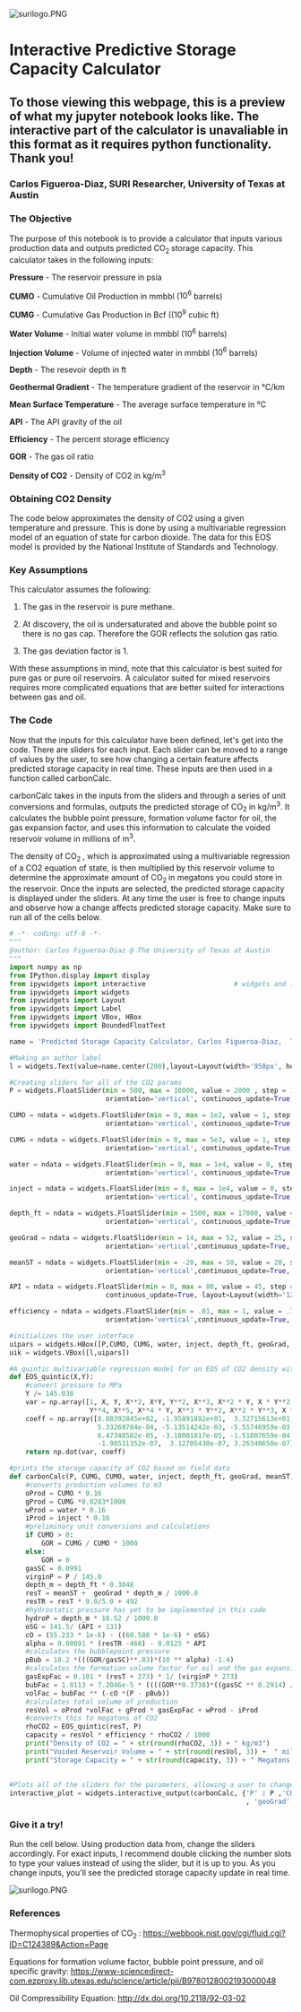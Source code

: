 ![surilogo.PNG](attachment:surilogo.PNG)

# Interactive Predictive Storage Capacity Calculator

## To those viewing this webpage, this is a preview of what my jupyter notebook looks like. The interactive part of the calculator is unavaliable in this format as it requires python functionality. Thank you!

### Carlos Figueroa-Diaz, SURI Researcher, University of Texas at Austin

### The Objective

The purpose of this notebook is to provide a calculator that inputs various production data and outputs predicted CO<sub>2 </sub>  storage capacity. This calculator takes in the following inputs:

**Pressure** - The reservoir pressure in psia

**CUMO** - Cumulative Oil Production in mmbbl ($10^6$ barrels)

**CUMG** - Cumulative Gas Production in Bcf (($10^9$ cubic ft)

**Water Volume** - Initial water volume in mmbbl ($10^6$ barrels)

**Injection Volume** - Volume of injected water in mmbbl ($10^6$ barrels)

**Depth** - The resevoir depth in ft

**Geothermal Gradient** - The temperature gradient of the reservoir in °C/km

**Mean Surface Temperature** - The average surface temperature in °C

**API** - The API gravity of the oil

**Efficiency** - The percent storage efficiency 

**GOR** - The gas oil ratio

**Density of CO2** - Density of CO2 in kg/m<sup>3</sup>

###  Obtaining CO2 Density

The code below approximates the density of CO2 using a given temperature and pressure. This is done by using a multivariable regression model of an equation of state for carbon dioxide. The data for this EOS model is provided by the National Institute of Standards and Technology.

### Key Assumptions

This calculator assumes the following:

1. The gas in the reservoir is pure methane.

2. At discovery, the oil is undersaturated and above the bubble point so there is no gas cap. Therefore the GOR reflects the solution gas ratio.

3. The gas deviation factor is 1.

With these assumptions in mind, note that this calculator is best suited for pure gas or pure oil reservoirs. A calculator suited for mixed reservoirs requires more complicated equations that are better suited for interactions between gas and oil.

### The Code
Now that the inputs for this calculator have been defined, let's get into the code. There are sliders for each input. Each slider can be moved to a range of values by the user, to see how changing a certain feature affects predicted storage capacity in real time. These inputs are then used in a function called carbonCalc. 

carbonCalc takes in the inputs from the sliders and through a series of unit conversions and formulas, outputs the predicted storage of CO<sub>2</sub> in kg/m<sup>3</sup>. It calculates the bubble point pressure, formation volume factor for oil, the gas expansion factor, and uses this information to calculate the voided reservoir volume in millions of m<sup>3</sup>. 

The density of CO<sub>2 </sub>, which is approximated using a multivariable regression of a CO2 equation of state, is then multiplied by this reservoir volume to determine the approximate amount of CO<sub>2 </sub> in megatons you could store in the reservoir. Once the inputs are selected, the predicted storage capacity is displayed under the sliders. At any time the user is free to change inputs and observe how a change affects predicted storage capacity. Make sure to run all of the cells below. 


```python
# -*- coding: utf-8 -*-
"""
@author: Carlos Figueroa-Diaz @ The University of Texas at Austin
"""
import numpy as np
from IPython.display import display
from ipywidgets import interactive                      # widgets and interactivity
from ipywidgets import widgets                            
from ipywidgets import Layout
from ipywidgets import Label
from ipywidgets import VBox, HBox
from ipywidgets import BoundedFloatText

name = 'Predicted Storage Capacity Calculator, Carlos Figueroa-Diaz,  The University of Texas at Austin'

#Making an author label
l = widgets.Text(value=name.center(200),layout=Layout(width='950px', height='30px'))

#Creating sliders for all of the CO2 params
P = widgets.FloatSlider(min = 500, max = 16000, value = 2000 , step = 1, description = 'Pressure (psia)',
                        orientation='vertical', continuous_update=True, layout=Layout(width='120px', height='300px'))

CUMO = ndata = widgets.FloatSlider(min = 0, max = 1e2, value = 1, step = 1, description = 'CUMO ($10^{6}$ bbl)',
                        orientation='vertical', continuous_update=True, layout=Layout(width='120px', height='300px'))

CUMG = ndata = widgets.FloatSlider(min = 0, max = 5e3, value = 1, step = 1, description = 'CUMG ($10^{9}$ ft$^3$)',
                        orientation='vertical', continuous_update=True, layout=Layout(width='120px', height='300px'))

water = ndata = widgets.FloatSlider(min = 0, max = 1e4, value = 0, step = 1, description = 'Water Volume ($10^{6}$ bbl)',
                        orientation='vertical', continuous_update=True, layout=Layout(width='140px', height='300px'))

inject = ndata = widgets.FloatSlider(min = 0, max = 1e4, value = 0, step = 1, description = 'Injection Volume ($10^{6}$ bbl)',
                        orientation='vertical', continuous_update=True, layout=Layout(width='160px', height='300px'))

depth_ft = ndata = widgets.FloatSlider(min = 1500, max = 17000, value = 2000, step = 1, description = 'Depth (ft)',
                        orientation='vertical', continuous_update=True, layout=Layout(width='120px', height='300px'))

geoGrad = ndata = widgets.FloatSlider(min = 14, max = 52, value = 25, step = 1, description = 'Geothermal Gradient (C/km)',
                        orientation='vertical',continuous_update=True, layout=Layout(width='180px', height='300px'))

meanST = ndata = widgets.FloatSlider(min = -20, max = 50, value = 20, step = 1, description = 'Mean Surface Temp (C)',
                        orientation='vertical',continuous_update=True, layout=Layout(width='140px', height='300px'))

API = ndata = widgets.FloatSlider(min = 0, max = 80, value = 45, step = 1, description = 'API', orientation='vertical',
                        continuous_update=True, layout=Layout(width='120px', height='300px'))

efficiency = ndata = widgets.FloatSlider(min = .01, max = 1, value = .75, step = .01, description = 'Efficiency',
                        orientation='vertical',continuous_update=True, layout=Layout(width='120px', height='300px'))

#initializes the user interface
uipars = widgets.HBox([P,CUMO, CUMG, water, inject, depth_ft, geoGrad, meanST, API, efficiency])
uik = widgets.VBox([l,uipars])

#A quintic multivariable regression model for an EOS of CO2 density with respect to temperature and pressure
def EOS_quintic(X,Y):
    #convert pressure to MPa
    Y /= 145.038
    var = np.array([1, X, Y, X**2, X*Y, Y**2, X**3, X**2 * Y, X * Y**2, Y**3, X**4, X**3 * Y, X**2 * Y**2, X * Y**3,
                    Y**4, X**5, X**4 * Y, X**3 * Y**2, X**2 * Y**3, X * Y**4, Y**5])
    coeff = np.array([8.88392845e+02, -1.95891892e+01,  3.32715613e+01,  4.72967153e-02, 7.35818191e-01, -1.43785734e+00,
                      5.33269784e-04, -5.13514242e-03, -5.55746959e-03,  2.32765649e-02, -2.69521096e-06,  4.36857231e-06,
                      6.47348502e-05, -3.18001817e-05, -1.51807659e-04,  3.46984410e-09, 8.51630513e-09, -6.49695396e-08,
                      -1.98531352e-07,  3.12705430e-07, 3.26340650e-07])
    return np.dot(var, coeff)

#prints the storage capacity of CO2 based on field data
def carbonCalc(P, CUMG, CUMO, water, inject, depth_ft, geoGrad, meanST, API, efficiency):
    #converts production volumes to m3
    oProd = CUMO * 0.16
    gProd = CUMG *0.0283*1000
    wProd = water * 0.16
    iProd = inject * 0.16
    #preliminary unit conversions and calculations 
    if CUMO > 0:
        GOR = CUMG / CUMO * 1000
    else:
        GOR = 0
    gasSC = 0.0991
    virginP = P / 145.0
    depth_m = depth_ft * 0.3048
    resT = meanST +  geoGrad * depth_m / 1000.0
    resTR = resT * 9.0/5.0 + 492
    #hydrostatic pressure has yet to be implemented in this code
    hydroP = depth_m * 10.52 / 1000.0
    oSG = 141.5/ (API + 131)  
    cO = (55.233 * 1e-6) - ((60.588 * 1e-6) * oSG)
    alpha = 0.00091 * (resTR -460) - 0.0125 * API
    #calculates the bubblepoint pressure
    pBub = 18.2 *(((GOR/gasSC)**.83)*(10 ** alpha) -1.4)
    #calculates the formation volume factor for oil and the gas expansion factor
    gasExpFac = 0.101 * (resT + 273) * 1/ (virginP * 273)
    bubFac = 1.0113 + 7.2046e-5 * ((((GOR**0.3738)*((gasSC ** 0.2914) / (oSG ** 0.6265))) + 0.24626 * ((resTR-460)**0.5371)) ** 3.0936)
    volFac = bubFac ** (-cO *(P - pBub))
    #calculates total volume of production
    resVol = oProd *volFac + gProd * gasExpFac + wProd - iProd
    #converts this to megatons of CO2
    rhoCO2 = EOS_quintic(resT, P)
    capacity = resVol * efficiency * rhoCO2 / 1000
    print("Density of CO2 = " + str(round(rhoCO2, 3)) + " kg/m3")
    print("Voided Reservoir Volume = " + str(round(resVol, 3)) +  " million m3")
    print("Storage Capacity = " + str(round(capacity, 3)) + " Megatons of CO2")
    
       
#Plots all of the sliders for the parameters, allowing a user to change parameters in real time
interactive_plot = widgets.interactive_output(carbonCalc, {'P' : P ,'CUMG' : CUMG , 'CUMO' : CUMO, 'water' : water, 'inject' : inject,'depth_ft' : depth_ft
                                                           , 'geoGrad' : geoGrad , 'meanST' : meanST,'API' : API,'efficiency': efficiency})


```

### Give it a try!

Run the cell below. Using production data from, change the sliders accordingly. For exact inputs, I recommend double clicking the number slots to type your values instead of using the slider, but it is up to you. As you change inputs, you'll see the predicted storage capacity update in real time.

![surilogo.PNG](attachment:surilogo.PNG)

### References

Thermophysical properties of CO<sub>2 </sub>: https://webbook.nist.gov/cgi/fluid.cgi?ID=C124389&Action=Page

Equations for formation volume factor, bubble point pressure, and oil specific gravity: https://www-sciencedirect-com.ezproxy.lib.utexas.edu/science/article/pii/B9780128002193000048

Oil Compressibility Equation: http://dx.doi.org/10.2118/92-03-02


